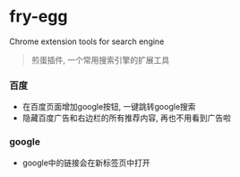 # fry-egg 

Chrome extension tools for search engine 
> 煎蛋插件, 一个常用搜索引擎的扩展工具


### 百度
- 在百度页面增加google按钮, 一键跳转google搜索
- 隐藏百度广告和右边栏的所有推荐内容, 再也不用看到广告啦

### google
- google中的链接会在新标签页中打开
